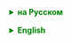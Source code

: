 <details style="margin-top: 16px">
  <summary style="cursor: pointer; color: green;"><b>на Русском</b></summary>

Иерархия коллекций:

<img src="https://raw.githubusercontent.com/ait-tr/cohort35/main/basic_programming/lesson_49/img/CollectionSB_N.jpeg" width="1200">

### Заглянем под капот HashMap

Описание принципа работы `HashMap` в Java:

1. **Структура**:
    - `HashMap` в Java - это коллекция, которая хранит данные в форме пар ключ-значение.
    - Она использует массив для хранения корзин (buckets), каждая из которых может содержать одну или несколько пар ключ-значение.

2. **Добавление элемента (`put`)**:
    - Когда в `HashMap` добавляется пара ключ-значение, сначала вычисляется хеш-код ключа с помощью его метода `hashCode()`.
    - Далее, из хеш-кода ключа определяется индекс корзины в массиве. Это делается для распределения пар ключ-значение равномерно по корзинам.
    - Если в корзине уже есть пары, происходит проверка на наличие такого же ключа среди них. Если ключ найден, его значение обновляется. Если нет, новая пара добавляется в корзину.

3. **Получение элемента (`get`)**:
    - Для получения значения по ключу сначала вычисляется хеш-код ключа и определяется индекс корзины.
    - Затем производится поиск в этой корзине. Если ключ найден, возвращается его значение. Если ключа нет, возвращается `null`.

4. **Удаление элемента (`remove`)**:
    - Сначала определяется корзина, соответствующая ключу.
    - После этого в корзине ищется и удаляется соответствующая пара ключ-значение.

5. **Обработка коллизий**:
    - Коллизии возникают, когда разные ключи имеют одинаковый хеш-код или когда разные хеш-коды приводят к одному индексу корзины.
    - `HashMap` обрабатывает эти коллизии, используя связные списки (или деревья в более новых версиях Java) в каждой корзине.

6. **Изменение размера**:
    - Когда количество элементов в `HashMap` достигает определенного порога, происходит автоматическое увеличение размера массива корзин. Это делается для поддержания эффективности операций поиска, добавления и удаления.

Эта структура и алгоритмы обеспечивают высокую производительность для операций вставки, удаления и поиска, делая `HashMap` одной из наиболее используемых структур данных в Java.


</details>

<details style="margin-top: 16px">
  <summary style="cursor: pointer; color: green;"><b>English</b></summary>


</details>